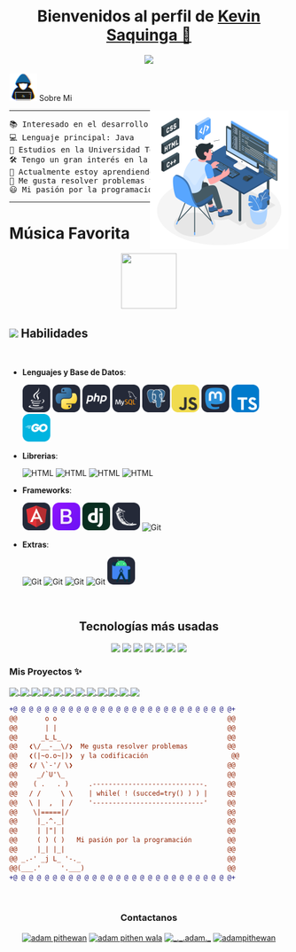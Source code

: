 <p align="center">
  <h1 align="center">Bienvenidos al perfil de <a href="https://github.com/KEVIN-XTREM-2023">Kevin Saquinga 👋</h1>
</p>

<p align="center">
  <a align="center" href="https://github.com/KEVIN-XTREM-2023"><img src="https://readme-typing-svg.herokuapp.com?&font=IBM+Plex+Sans&color=F72EE2&size=25&lines=Bienvenido+a+mi+GitHub!;Soy+Ingeniro+en+Software" /></a>

  
</p>
<picture><img src = "https://github.com/0xAbdulKhalid/0xAbdulKhalid/raw/main/assets/mdImages/about_me.gif" width = 50px></picture> Sobre Mi

<picture> <img align="right" src="https://github.com/0xAbdulKhalid/0xAbdulKhalid/raw/main/assets/mdImages/programming.svg" width = 250px></picture>



<hr>

<pre>
📚 Interesado en el desarrollo full stack 
💻 Lenguaje principal: Java
📝 Estudios en la Universidad Técnica de Ambato
🛠️ Tengo un gran interés en la Ingeniería y Diseño de Software
🌟 Actualmente estoy aprendiendo otros lenguajes de programación 😁
🚩 Me gusta resolver problemas y la codificación
😃 Mi pasión por la programación 
</pre>
<hr>



<h1>
  Música Favorita
</h1>


<p align="center">
<a href="https://youtu.be/A_g3lMcWVy0"><img src="https://upload.wikimedia.org/wikipedia/commons/thumb/1/19/Spotify_logo_without_text.svg/1200px-Spotify_logo_without_text.svg.png" height="100" width="100"></a>







## <img src="https://media2.giphy.com/media/QssGEmpkyEOhBCb7e1/giphy.gif?cid=ecf05e47a0n3gi1bfqntqmob8g9aid1oyj2wr3ds3mg700bl&rid=giphy.gif" width ="25"><b> Habilidades</b>
<br>

<p align="left">

- **Lenguajes y Base de Datos**:
    
     <img src="https://github.com/tandpfun/skill-icons/blob/main/icons/Java-Dark.svg" width="50" height="50" />
     <img src="https://github.com/tandpfun/skill-icons/blob/main/icons/Python-Dark.svg" width="50" height="50" />
     <img src="https://github.com/tandpfun/skill-icons/blob/main/icons/PHP-Dark.svg" width="50" height="50" />
     <img src="https://github.com/tandpfun/skill-icons/blob/main/icons/MySQL-Dark.svg" width="50" height="50" />
     <img src="https://github.com/tandpfun/skill-icons/blob/main/icons/PostgreSQL-Dark.svg" width="50" height="50" />
     <img src="https://github.com/tandpfun/skill-icons/blob/main/icons/JavaScript.svg" width="50" height="50" />
     <img src="https://github.com/tandpfun/skill-icons/blob/main/icons/Mastodon-Dark.svg" width="50" height="50" />
     <img src="https://github.com/tandpfun/skill-icons/blob/main/icons/TypeScript.svg" width="50" height="50" />
     <img src="https://github.com/tandpfun/skill-icons/blob/main/icons/GoLang.svg" width="50" height="50" />

- **Librerias**:

   <img src="https://www.svgrepo.com/show/354127/numpy.svg" width="50" height="50" alt="HTML" />
   <img src="https://pandas.pydata.org/static/img/favicon_white.ico" width="50" height="50" alt="HTML" />
  <img src="https://github.com/opencv/opencv/wiki/logo/OpenCV_logo_no_text.png" width="50" height="50" alt="HTML" />
  <img src="https://www.svgrepo.com/show/354127/numpy.svg" width="50" height="50" alt="HTML" /> 



- **Frameworks**:

    <img src="https://github.com/tandpfun/skill-icons/blob/main/icons/Angular-Dark.svg" width="50" height="50" alt="Git"/>
    <img src="https://github.com/tandpfun/skill-icons/blob/main/icons/Bootstrap.svg" width="50" height="50" alt="Git"/>
    <img src="https://github.com/tandpfun/skill-icons/blob/main/icons/Django.svg" width="50" height="50" alt="Git"/>
    <img src="https://github.com/tandpfun/skill-icons/blob/main/icons/Flask-Dark.svg" width="50" height="50" alt="Git"/>
    <img src="https://www.svgrepo.com/show/353912/ionic-icon.svg" width="50" height="50" alt="Git"/>



- **Extras**:

    <img src="https://iconape.com/wp-content/png_logo_vector/git-icon.png" width="50" height="50" alt="Git"/>
    <img src="https://user-images.githubusercontent.com/64439609/212556741-81407849-82c8-4926-854f-820e8a644375.png" width="50" height="50" alt="Git"/>
    <img src="https://gdm-catalog-fmapi-prod.imgix.net/ProductLogo/615f8d24-e754-4523-9466-ad180c01e728.png?auto=format,compress&size=50" width="50" height="50" alt="Git"/>
    <img src="https://user-images.githubusercontent.com/64439609/212556802-77a65ec1-aa71-4272-b603-1a57d1914678.png" width="50" height="50" alt="Git"/>
  <img src="https://github.com/tandpfun/skill-icons/blob/main/icons/AndroidStudio-Dark.svg" width="50" height="50" alt="Git"/>



 

<br>
</p>


<h2 align="center">Tecnologías más usadas</h2>


<div align="center">
  <img src="https://img.shields.io/badge/python%20-%2314354C.svg?&style=for-the-badge&logo=python&logoColor=white">   <img src="https://img.shields.io/badge/Java-ED8B00?style=for-the-badge&logo=java&logoColor=white">   <img src="https://img.shields.io/badge/javascript%20-%23323330.svg?&style=for-the-badge&logo=javascript&logoColor=%23F7DF1E">   <img src="https://img.shields.io/badge/html5%20-%23E34F26.svg?&style=for-the-badge&logo=html5&logoColor=white">   <img src="https://img.shields.io/badge/css3%20-%231572B6.svg?&style=for-the-badge&logo=css3&logoColor=white">   <img src="https://img.shields.io/badge/git%20-%23F05033.svg?&style=for-the-badge&logo=git&logoColor=white"/>   <img src="http://img.shields.io/badge/-VS%20Code-000000?style=for-the-badge&logo=Visual-studio-code&logoColor=blue">
</div>

### Mis Proyectos ✨
  
<a href="https://github.com/KEVIN-XTREM-2023/FORMULARIO-ISTG-21-v2.git">
  <img align="center" src="https://github-readme-stats.vercel.app/api/pin/?username=KEVIN-XTREM-2023&repo=FORMULARIO-ISTG-21-v2&theme=tokyonight" />
</a>

<a href="https://github.com/KEVIN-XTREM-2023/EcoTecno.git">
  <img align="center" src="https://github-readme-stats.vercel.app/api/pin/?username=KEVIN-XTREM-2023&repo=EcoTecno&theme=tokyonight" />
</a>

<a href="https://github.com/KEVIN-XTREM-2023/Men-Videojuegos.git">
  <img align="center" src="https://github-readme-stats.vercel.app/api/pin/?username=KEVIN-XTREM-2023&repo=Men-Videojuegos&theme=tokyonight" />
</a>

<a href="https://github.com/KEVIN-XTREM-2023/GestorActivosFuncionarios.git">
  <img align="center" src="https://github-readme-stats.vercel.app/api/pin/?username=KEVIN-XTREM-2023&repo=GestorActivosFuncionarios&theme=tokyonight" />
</a>

<a href="https://github.com/KEVIN-XTREM-2023/CarteleraHTML.git">
  <img align="center" src="https://github-readme-stats.vercel.app/api/pin/?username=KEVIN-XTREM-2023&repo=CarteleraHTML&theme=tokyonight" />
</a>

<a href="https://github.com/KEVIN-XTREM-2023/GestorCombustibles.git">
  <img align="center" src="https://github-readme-stats.vercel.app/api/pin/?username=KEVIN-XTREM-2023&repo=GestorCombustibles&theme=tokyonight" />
</a>

<a href="https://github.com/KEVIN-XTREM-2023/JuegoAZ.git">
  <img align="center" src="https://github-readme-stats.vercel.app/api/pin/?username=KEVIN-XTREM-2023&repo=JuegoAZ&theme=tokyonight" />
</a>

<a href="https://github.com/KEVIN-XTREM-2023/GestorRestaurante.git">
  <img align="center" src="https://github-readme-stats.vercel.app/api/pin/?username=KEVIN-XTREM-2023&repo=GestorRestaurante&theme=tokyonight" />
</a>

<a href="https://github.com/KEVIN-XTREM-2023/SistemaPredicci-n.git">
  <img align="center" src="https://github-readme-stats.vercel.app/api/pin/?username=KEVIN-XTREM-2023&repo=SistemaPredicci-n&theme=tokyonight" />
</a>

<a href="https://github.com/KEVIN-XTREM-2023/easyinvoice-app.git">
  <img align="center" src="https://github-readme-stats.vercel.app/api/pin/?username=KEVIN-XTREM-2023&repo=easyinvoice-app&theme=tokyonight" />
</a>

<a href="https://github.com/KEVIN-XTREM-2023/GestorComida.git">
  <img align="center" src="https://github-readme-stats.vercel.app/api/pin/?username=KEVIN-XTREM-2023&repo=GestorComida&theme=tokyonight" />
</a>

<a href="https://github.com/KEVIN-XTREM-2023/GestorTaxis.git">
  <img align="center" src="https://github-readme-stats.vercel.app/api/pin/?username=KEVIN-XTREM-2023&repo=GestorTaxis&theme=tokyonight" />
</a>





   ```diff
+@ @ @ @ @ @ @ @ @ @ @ @ @ @ @ @ @ @ @ @ @ @ @ @ @ @ @ @+
@@       o o                                           @@
@@       | |                                           @@
@@      _L_L_                                          @@
@@   ❮\/__-__\/❯  Me gusta resolver problemas          @@
@@   ❮(|~o.o~|)❯  y la codificación                     @@
@@   ❮/ \`-'/ \❯                                       @@
@@     _/`U'\_                                         @@
@@    ( .   . )     .----------------------------.     @@
@@   / /     \ \    | while( ! (succed=try() ) ) |     @@
@@   \ |  ,  | /    '----------------------------'     @@
@@    \|=====|/                                        @@
@@     |_.^._|                                         @@
@@     | |"| |                                         @@
@@     ( ) ( )   Mi pasión por la programación         @@
@@     |_| |_|                                         @@
@@ _.-' _j L_ '-._                                     @@
@@(___.'     '.___)                                    @@
+@ @ @ @ @ @ @ @ @ @ @ @ @ @ @ @ @ @ @ @ @ @ @ @ @ @ @ @+
```


<br>
<h3 align="center">Contactanos</h3>
<p align="center">
  <a href="https://www.linkedin.com/in/kevyn-saquynga-08a737201/" target="blank"><img align="center"
      src="https://raw.githubusercontent.com/rahuldkjain/github-profile-readme-generator/master/src/images/icons/Social/linked-in-alt.svg"
      alt="adam pithewan" height="30" width="40" /></a>
  <a href="https://www.facebook.com/kevin.saquinga.9/" target="blank"><img align="center"
      src="https://raw.githubusercontent.com/rahuldkjain/github-profile-readme-generator/master/src/images/icons/Social/facebook.svg"
      alt="adam pithen wala" height="30" width="40" /></a>
  <a href="https://www.instagram.com/ksaquinga2020/" target="blank"><img align="center"
      src="https://raw.githubusercontent.com/rahuldkjain/github-profile-readme-generator/master/src/images/icons/Social/instagram.svg"
      alt="_._.adam._" height="30" width="40" /></a>
 <a href="https://twitter.com/ksaquynga" target="blank"><img align="center"
      src="https://raw.githubusercontent.com/rahuldkjain/github-profile-readme-generator/master/src/images/icons/Social/twitter.svg"
      alt="adampithewan" height="30" width="40" /></a>
</p>

<br>
